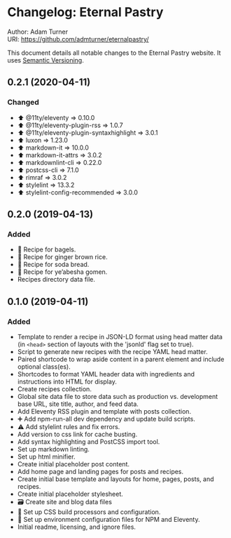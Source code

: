 # Changelog: Eternal Pastry

Author: Adam Turner  
URI: https://github.com/admturner/eternalpastry/

This document details all notable changes to the Eternal Pastry website. It uses [Semantic Versioning](http://semver.org/).

<!--
## Major.MinorAddorDeprec.Bugfix (YYYY-MM-DD)

### Todo (for upcoming changes)
### Security (in case of fixed vulnerabilities)
### Fixed (for any bug fixes)
### Changed (for changes in existing functionality)
### Added (for new features)
### Deprecated (for once-stable features removed in upcoming releases)
### Removed (for deprecated features removed in this release)
-->

## 0.2.1 (2020-04-11)

### Changed

- :arrow_up: @11ty/eleventy => 0.10.0
- :arrow_up: @11ty/eleventy-plugin-rss => 1.0.7
- :arrow_up: @11ty/eleventy-plugin-syntaxhighlight => 3.0.1
- :arrow_up: luxon => 1.23.0
- :arrow_up: markdown-it => 10.0.0
- :arrow_up: markdown-it-attrs => 3.0.2
- :arrow_up: markdownlint-cli => 0.22.0
- :arrow_up: postcss-cli => 7.1.0
- :arrow_up: rimraf => 3.0.2
- :arrow_up: stylelint => 13.3.2
- :arrow_up: stylelint-config-recommended => 3.0.0

## 0.2.0 (2019-04-13)

### Added

- :bread: Recipe for bagels.
- :rice: Recipe for ginger brown rice.
- :bread: Recipe for soda bread.
- :curry: Recipe for ye’abesha gomen.
- Recipes directory data file.

## 0.1.0 (2019-04-11)

### Added

- Template to render a recipe in JSON-LD format using head matter data (in `<head>` section of layouts with the 'jsonld' flag set to true).
- Script to generate new recipes with the recipe YAML head matter.
- Paired shortcode to wrap aside content in a parent element and include optional class(es).
- Shortcodes to format YAML header data with ingredients and instructions into HTML for display.
- Create recipes collection.
- Global site data file to store data such as production vs. development base URL, site title, author, and feed data.
- Add Eleventy RSS plugin and template with posts collection.
- :heavy_plus_sign: Add npm-run-all dev dependency and update build scripts.
- :warning: Add stylelint rules and fix errors.
- Add version to css link for cache busting.
- Add syntax highlighting and PostCSS import tool.
- Set up markdown linting.
- Set up html minifier.
- Create initial placeholder post content.
- Add home page and landing pages for posts and recipes.
- Create initial base template and layouts for home, pages, posts, and recipes.
- Create initial placeholder stylesheet.
- :card_file_box: Create site and blog data files
- :wrench: Set up CSS build processors and configuration.
- :wrench: Set up environment configuration files for NPM and Eleventy.
- Initial readme, licensing, and ignore files.
